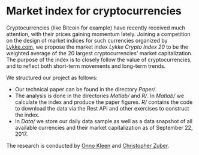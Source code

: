 # Market index for cryptocurrencies

Cryptocurrencies (like Bitcoin for example) have recently received much attention, with their prices gaining momentum lately. Joining a competition on the design of market indices for such currencies organized by [Lykke.com](https://streams.lykke.com/Project/ProjectDetails/join-lykke-in-launching-a-crypto-index), we propose the market index *Lykke Crypto Index 20* to be the weighted average of the 20 largest cryptocurrencies' market capitalization. The purpose of the index is to closely follow the value of cryptocurrencies, and to reflect both short-term movements and long-term trends.

We structured our project as follows:

- Our technical paper can be found in the directory *Paper/*.
- The analysis is done in the directories *Matlab/* and *R/*. In *Matlab/* we calculate the index and produce the paper figures. *R/* contains the code to download the data via the Rest API and other exercises to construct the index.
- In *Data/* we store our daily data sample as well as a data snapshot of all available currencies and their market capitalization as of September 22, 2017.

The research is conducted by [Onno Kleen](https://www.uni-heidelberg.de/fakultaeten/wiso/awi/professuren/empwirtfor/onnokleen.html) and [Christopher Zuber](http://www.uni-heidelberg.de/fakultaeten/wiso/awi/professuren/wipol/CvChristopherZuber.html).
